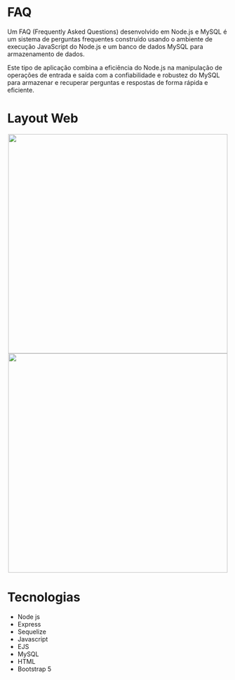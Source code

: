 # FAQ
Um FAQ (Frequently Asked Questions) desenvolvido em Node.js e MySQL é um sistema de perguntas frequentes construído usando o ambiente de execução JavaScript do Node.js e um banco de dados MySQL para armazenamento de dados.

Este tipo de aplicação combina a eficiência do Node.js na manipulação de operações de entrada e saída com a confiabilidade e robustez do MySQL para armazenar e recuperar perguntas e respostas de forma rápida e eficiente.

# Layout Web
<div align="center">
  <img  height="500px" src="https://github.com/vittorhonorato/FAQ/assets/120854832/edab20ed-93b3-42e8-9378-d93705b66ee2" />
  <img height="500px" src="https://github.com/vittorhonorato/FAQ/assets/120854832/b891c4b8-a933-481f-86aa-047fc7ccdd07" />
</div>

# Tecnologias
- Node js
- Express
- Sequelize
- Javascript
- EJS
- MySQL
- HTML
- Bootstrap 5
